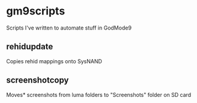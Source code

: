 # gm9scripts
 Scripts I've written to automate stuff in GodMode9

## rehidupdate
 Copies rehid mappings onto SysNAND
 
## screenshotcopy
 Moves* screenshots from luma folders to "Screenshots" folder on SD card